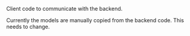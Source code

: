 Client code to communicate with the backend.

Currently the models are manually copied from the backend code. This needs to change.